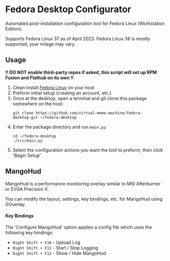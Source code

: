 # Fedora Desktop Configurator

Automated post-installation configuration tool for Fedora Linux (Workstation Edition).

Supports Fedora Linux 37 as of April 2023. Fedora Linux 38 is mostly supported, your milage may vary.

## Usage

**!! DO NOT enable third-party repos if asked, this script will set up RPM Fusion and Flathub on its own !!**

1. Clean install [Fedora Linux](https://getfedora.org/en/workstation) on your host
2. Preform initial setup (creating an account, etc.)
3. Once at the desktop, open a terminal and git clone this package somewhere on the host:
    ```none
    git clone https://github.com/virtual-meme-machine/fedora-desktop.git ~/fedora-desktop
    ```
4. Enter the package directory and run `main.py`:
    ```none
    cd ~/fedora-desktop
    ./src/main.py
    ```
5. Select the configuration actions you want the tool to preform, then click 'Begin Setup'

## MangoHud

MangoHud is a performance monitoring overlay similar to MSI Afterburner or EVGA Precision X.

You can modify the layout, settings, key bindings, etc. for MangoHud using GOverlay.

#### Key Bindings

The 'Configure MangoHud' option applies a config file which uses the following key bindings:

- `Right Shift + F10` - Upload Log
- `Right Shift + F11` - Start / Stop Logging
- `Right Shift + F12` - Show / Hide MangoHud
